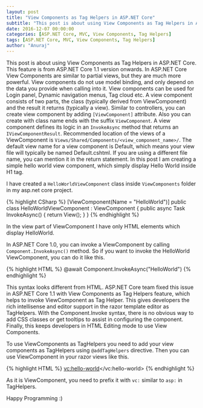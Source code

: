 ```yaml
---
layout: post
title: "View Components as Tag Helpers in ASP.NET Core"
subtitle: "This post is about using View Components as Tag Helpers in ASP.NET Core. This feature is from ASP.NET Core 1.1 version onwards. In ASP.NET Core View Components are similar to partial views, but they are much more powerful. View components do not use model binding, and only depend on the data you provide when calling into it. View components can be used for Login panel, Dynamic navigation menus, Tag cloud etc."
date: 2016-12-07 00:00:00
categories: [ASP.NET Core, MVC, View Components, Tag Helpers]
tags: [ASP.NET Core, MVC, View Components, Tag Helpers]
author: "Anuraj"
---
```

This post is about using View Components as Tag Helpers in ASP.NET Core. This feature is from ASP.NET Core 1.1 version onwards. In ASP.NET Core View Components are similar to partial views, but they are much more powerful. View components do not use model binding, and only depend on the data you provide when calling into it. View components can be used for Login panel, Dynamic navigation menus, Tag cloud etc. A view component consists of two parts, the class (typically derived from ViewComponent) and the result it returns (typically a view). Similar to controllers, you can create view component by adding `[ViewComponent]` attribute. Also you can create with class name ends with the suffix `ViewComponent`. A view component defines its logic in an `InvokeAsync` method that returns an `IViewComponentResult`. Recommended location of the views of a ViewComponent is `Views/Shared/Components/<view_component_name>/`. The default view name for a view component is Default, which means your view file will typically be named Default.cshtml. If you are using a different file name, you can mention it in the return statement. In this post I am creating a simple hello world view component, which simply display Hello World inside H1 tag.

I have created a `HelloWorldViewComponent` class inside `ViewComponents` folder in my asp.net core project.

{% highlight CSharp %}
[ViewComponent(Name = "HelloWorld")]
public class HelloWorldViewComponent : ViewComponent
{
    public async Task<IViewComponentResult> InvokeAsync()
    { 
        return View();
    }
}
{% endhighlight %}

In the view part of ViewComponent I have only HTML elements which display HelloWorld.

In ASP.NET Core 1.0, you can invoke a ViewComponent by calling `Component.InvokeAsync()` method. So if you want to invoke the HelloWorld ViewComponent, you can do it like this.

{% highlight HTML %}
@await Component.InvokeAsync("HelloWorld")
{% endhighlight %}

This syntax looks different from HTML. ASP.NET Core team fixed this issue in ASP.NET Core 1.1 with View Components as Tag Helpers feature, which helps to invoke ViewComponent as Tag Helper. This gives developers the rich intellisense and editor support in the razor template editor as TagHelpers.  With the Component.Invoke syntax, there is no obvious way to add CSS classes or get tooltips to assist in configuring the component. Finally, this keeps developers in HTML Editing mode to use View Components.

To use ViewComponents as TagHelpers you need to add your view components as TagHelpers using `@addTagHelpers` directive. Then you can use ViewComponent in your razor views like this.

{% highlight HTML %}
<vc:hello-world></vc:hello-world>
{% endhighlight %}

As it is ViewComponent, you need to prefix it with `vc:` similar to `asp:` in TagHelpers.

Happy Programming :)